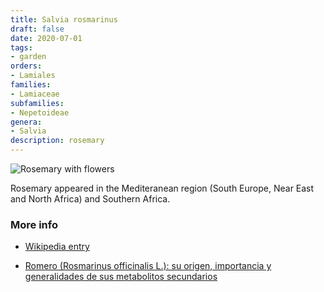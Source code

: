 ```yaml
---
title: Salvia rosmarinus
draft: false
date: 2020-07-01
tags:
- garden
orders:
- Lamiales
families:
- Lamiaceae
subfamilies:
- Nepetoideae
genera:
- Salvia    
description: rosemary
---
```


![Rosemary with flowers](./salvia_rosmarinus.jpg)

Rosemary appeared in the Mediteranean region (South Europe, Near East and North Africa) and Southern Africa.


### More info

- [Wikipedia entry](https://wikipedia.org/wiki/Rosemary)

- [Romero (Rosmarinus officinalis L.): su origen, importancia y generalidades de sus metabolitos secundarios](http://www.scielo.org.mx/scielo.php?script=sci_arttext&pid=S1405-888X2020000100212)
